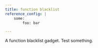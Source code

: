 ```yaml
---
title: function blacklist
reference_config: |
    some:
        foo: bar

---
```


A function blacklist gadget. Test something.

